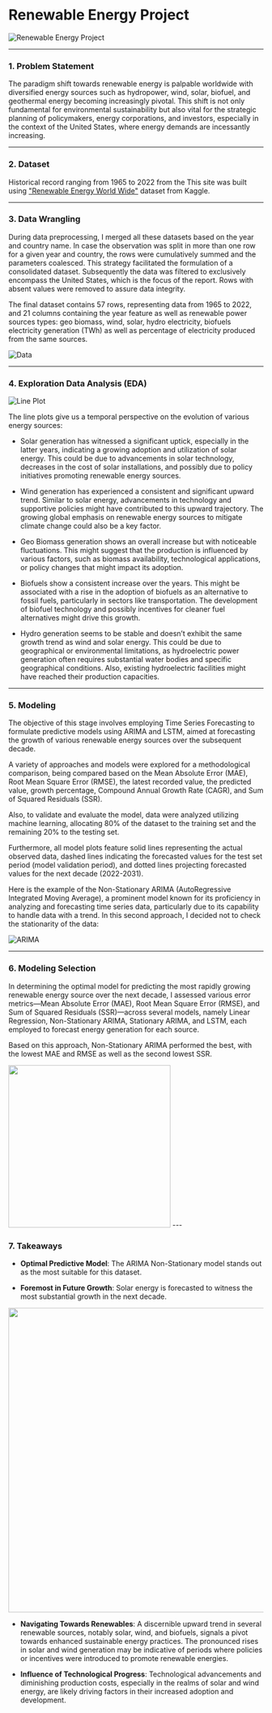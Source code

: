 # Renewable Energy Project

![Renewable Energy Project](https://github.com/daistarr/Renewable_Energy_Project/blob/3d20d9e459848fd468fe8ec3a55a1b8109bf3d0a/Banner.png)

---

### 1. Problem Statement 

The paradigm shift towards renewable energy is palpable worldwide with diversified energy sources such as hydropower, wind, solar, biofuel, and geothermal energy becoming increasingly pivotal. This shift is not only fundamental for environmental sustainability but also vital for the strategic planning of policymakers, energy corporations, and investors, especially in the context of the United States, where energy demands are incessantly increasing.

---

### 2. Dataset

Historical record ranging from 1965 to 2022 from the This site was built using ["Renewable Energy World Wide"](https://www.kaggle.com/datasets/belayethossainds/renewable-energy-world-wide-19652022) dataset from Kaggle.

---

### 3. Data Wrangling

During data preprocessing, I merged all these datasets based on the year and country name. In case the observation was split in more than one row for a given year and country, the rows were cumulatively summed and the parameters coalesced. This strategy facilitated the formulation of a consolidated dataset. Subsequently the data was filtered to exclusively encompass the United States, which is the focus of the report. Rows with absent values were removed to assure data integrity.

The final dataset contains 57 rows, representing data from 1965 to 2022, and 21 columns containing the year feature as well as renewable power sources types: geo biomass, wind, solar, hydro electricity, biofuels electricity generation (TWh) as well as percentage of electricity produced from the same sources.

![Data](https://github.com/daistarr/Renewable_Energy_Project/blob/fc387f02635a7b58a980e8c8eac4e4bd85e89d1d/1_Wrangling/data.png)

---

### 4. Exploration Data Analysis (EDA)

![Line Plot](https://github.com/daistarr/Renewable_Energy_Project/blob/fc387f02635a7b58a980e8c8eac4e4bd85e89d1d/2_EDA/EDA_figures/year.png)

The line plots give us a temporal perspective on the evolution of various energy sources:

* Solar generation has witnessed a significant uptick, especially in the latter years, indicating a growing adoption and utilization of solar energy. This could be due to advancements in solar technology, decreases in the cost of solar installations, and possibly due to policy initiatives promoting renewable energy sources.

* Wind generation has experienced a consistent and significant upward trend. Similar to solar energy, advancements in technology and supportive policies might have contributed to this upward trajectory. The growing global emphasis on renewable energy sources to mitigate climate change could also be a key factor.

* Geo Biomass generation shows an overall increase but with noticeable fluctuations. This might suggest that the production is influenced by various factors, such as biomass availability, technological applications, or policy changes that might impact its adoption.

* Biofuels show a consistent increase over the years. This might be associated with a rise in the adoption of biofuels as an alternative to fossil fuels, particularly in sectors like transportation. The development of biofuel technology and possibly incentives for cleaner fuel alternatives might drive this growth.

* Hydro generation seems to be stable and doesn’t exhibit the same growth trend as wind and solar energy. This could be due to geographical or environmental limitations, as hydroelectric power generation often requires substantial water bodies and specific geographical conditions. Also, existing hydroelectric facilities might have reached their production capacities.

---

### 5. Modeling

The objective of this stage involves employing Time Series Forecasting to formulate predictive models using ARIMA and LSTM, aimed at forecasting the growth of various renewable energy sources over the subsequent decade. 

A variety of approaches and models were explored for a methodological comparison, being compared based on the Mean Absolute Error (MAE), Root Mean Square Error (RMSE), the latest recorded value, the predicted value, growth percentage, Compound Annual Growth Rate (CAGR), and Sum of Squared Residuals (SSR). 

Also, to validate and evaluate the model, data were analyzed utilizing machine learning, allocating 80% of the dataset to the training set and the remaining 20% to the testing set. 

Furthermore, all model plots feature solid lines representing the actual observed data, dashed lines indicating the forecasted values for the test set period (model validation period), and dotted lines projecting forecasted values for the next decade (2022-2031).

Here is the example of the Non-Stationary ARIMA (AutoRegressive Integrated Moving Average), a prominent model known for its proficiency in analyzing and forecasting time series data, particularly due to its capability to handle data with a trend. In this second approach, I decided not to check the stationarity of the data:

![ARIMA](https://github.com/daistarr/Renewable_Energy_Project/blob/a61d325991ead32fb731e7cb342cbebd6bf711c4/4_Modeling/Modeling_Figures/ARIMA2.png)

---

### 6. Modeling Selection

In determining the optimal model for predicting the most rapidly growing renewable energy source over the next decade, I assessed various error metrics—Mean Absolute Error (MAE), Root Mean Square Error (RMSE), and Sum of Squared Residuals (SSR)—across several models, namely Linear Regression, Non-Stationary ARIMA, Stationary ARIMA, and LSTM, each employed to forecast energy generation for each source.

Based on this approach, Non-Stationary ARIMA performed the best, with the lowest MAE and RMSE as well as the second lowest SSR.

<img src="https://github.com/daistarr/Renewable_Energy_Project/blob/a61d325991ead32fb731e7cb342cbebd6bf711c4/4_Modeling/Modeling_Figures/model_eval.png" width="320">
---

### 7. Takeaways

* **Optimal Predictive Model**: The ARIMA Non-Stationary model stands out as the most suitable for this dataset.

* **Foremost in Future Growth**: Solar energy is forecasted to witness the most substantial growth in the next decade.


<img src="https://github.com/daistarr/Renewable_Energy_Project/blob/228056c919da13d6fc047b5dfb0148a7e4e48dc4/4_Modeling/Modeling_Figures/renewable_energy.png" width="600">

* **Navigating Towards Renewables**: A discernible upward trend in several renewable sources, notably solar, wind, and biofuels, signals a pivot towards enhanced sustainable energy practices. The pronounced rises in solar and wind generation may be indicative of periods where policies or incentives were introduced to promote renewable energies.
  
* **Influence of Technological Progress**: Technological advancements and diminishing production costs, especially in the realms of solar and wind energy, are likely driving factors in their increased adoption and development.


